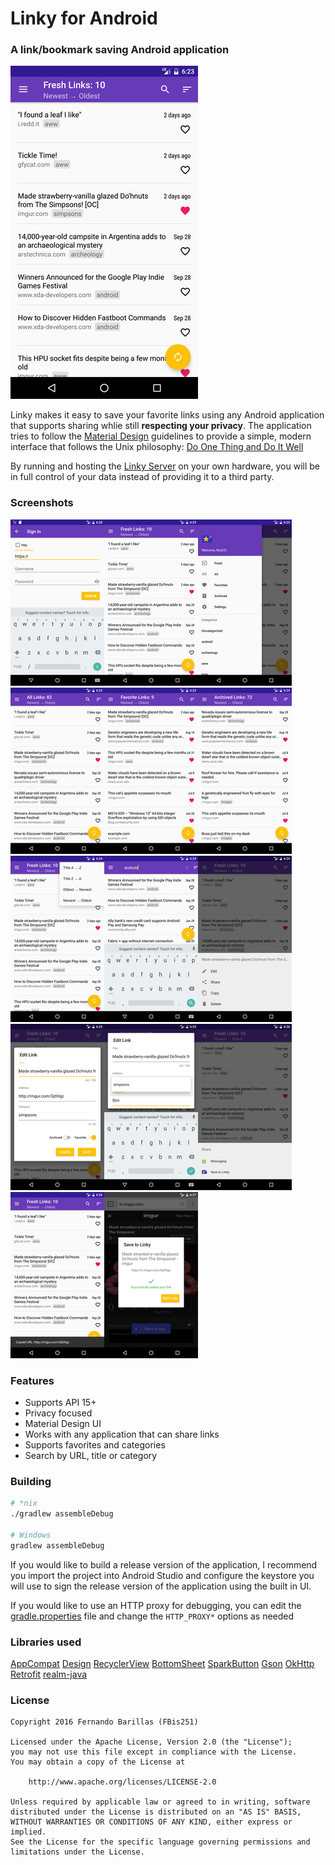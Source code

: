 # Linky for Android

### A link/bookmark saving Android application

[![Linky Main Screen](https://raw.githubusercontent.com/fbis251/Linky/static/images/thumbs/00_main.png)](https://raw.githubusercontent.com/fbis251/Linky/static/images/00_main.png)

Linky makes it easy to save your favorite links using any Android application that supports sharing whlie still **respecting your privacy**. The application tries to follow the [Material Design](https://material.google.com/) guidelines to provide a simple, modern interface that follows the Unix philosophy: [Do One Thing and Do It Well](https://en.wikipedia.org/wiki/Unix_philosophy#Do_One_Thing_and_Do_It_Well)

By running and hosting the [Linky Server](https://github.com/fbis251/linky_server) on your own hardware, you will be in full control of your data instead of providing it to a third party.

### Screenshots
[![Login Screen](https://raw.githubusercontent.com/fbis251/Linky/static/images/thumbs/01_login.png)](https://raw.githubusercontent.com/fbis251/Linky/static/images/01_login.png)[![Fresh Links](https://raw.githubusercontent.com/fbis251/Linky/static/images/thumbs/02_fresh_links.png)](https://raw.githubusercontent.com/fbis251/Linky/static/images/02_fresh_links.png)[![Navigation Drawer](https://raw.githubusercontent.com/fbis251/Linky/static/images/thumbs/03_drawer.png)](https://raw.githubusercontent.com/fbis251/Linky/static/images/03_drawer.png)[![All Links](https://raw.githubusercontent.com/fbis251/Linky/static/images/thumbs/04_all_links.png)](https://raw.githubusercontent.com/fbis251/Linky/static/images/04_all_links.png)[![Favorites](https://raw.githubusercontent.com/fbis251/Linky/static/images/thumbs/05_favorites.png)](https://raw.githubusercontent.com/fbis251/Linky/static/images/05_favorites.png)[![Archived](https://raw.githubusercontent.com/fbis251/Linky/static/images/thumbs/06_archived.png)](https://raw.githubusercontent.com/fbis251/Linky/static/images/06_archived.png)[![Sorting Options](https://raw.githubusercontent.com/fbis251/Linky/static/images/thumbs/07_sorting.png)](https://raw.githubusercontent.com/fbis251/Linky/static/images/07_sorting.png)[![Searching](https://raw.githubusercontent.com/fbis251/Linky/static/images/thumbs/08_searching.png)](https://raw.githubusercontent.com/fbis251/Linky/static/images/08_searching.png)[![Link Options](https://raw.githubusercontent.com/fbis251/Linky/static/images/thumbs/09_link_options.png)](https://raw.githubusercontent.com/fbis251/Linky/static/images/09_link_options.png)[![Edit Link](https://raw.githubusercontent.com/fbis251/Linky/static/images/thumbs/10_edit_link.png)](https://raw.githubusercontent.com/fbis251/Linky/static/images/10_edit_link.png)[![Category AutoComplete](https://raw.githubusercontent.com/fbis251/Linky/static/images/thumbs/11_category_autocomplete.png)](https://raw.githubusercontent.com/fbis251/Linky/static/images/11_category_autocomplete.png)[![Share](https://raw.githubusercontent.com/fbis251/Linky/static/images/thumbs/12_share.png)](https://raw.githubusercontent.com/fbis251/Linky/static/images/12_share.png)[![Copy URL](https://raw.githubusercontent.com/fbis251/Linky/static/images/thumbs/13_copy_url.png)](https://raw.githubusercontent.com/fbis251/Linky/static/images/13_copy_url.png)[![Add Link](https://raw.githubusercontent.com/fbis251/Linky/static/images/thumbs/14_add_link.png)](https://raw.githubusercontent.com/fbis251/Linky/static/images/14_add_link.png)

### Features

* Supports API 15+
* Privacy focused
* Material Design UI
* Works with any application that can share links
* Supports favorites and categories
* Search by URL, title or category

### Building

``` bash
# *nix
./gradlew assembleDebug

# Windows
gradlew assembleDebug
```

If you would like to build a release version of the application, I recommend you import the project into Android Studio and configure the keystore you will use to sign the release version of the application using the built in UI.

If you would like to use an HTTP proxy for debugging, you can edit the [gradle.properties](https://github.com/fbis251/Linky/blob/master/gradle.properties) file and change the `HTTP_PROXY*` options as needed

### Libraries used

[AppCompat](https://www.android.com/)
[Design](https://www.android.com/)
[RecyclerView](https://www.android.com/)
[BottomSheet](https://github.com/Kennyc1012/BottomSheet)
[SparkButton](https://github.com/varunest/SparkButton)
[Gson](https://github.com/google/gson)
[OkHttp](https://square.github.io/okhttp/)
[Retrofit](https://square.github.io/retrofit/)
[realm-java](https://github.com/realm/realm-java)

### License

```
Copyright 2016 Fernando Barillas (FBis251)

Licensed under the Apache License, Version 2.0 (the "License");
you may not use this file except in compliance with the License.
You may obtain a copy of the License at

    http://www.apache.org/licenses/LICENSE-2.0

Unless required by applicable law or agreed to in writing, software
distributed under the License is distributed on an "AS IS" BASIS,
WITHOUT WARRANTIES OR CONDITIONS OF ANY KIND, either express or implied.
See the License for the specific language governing permissions and
limitations under the License.
```
